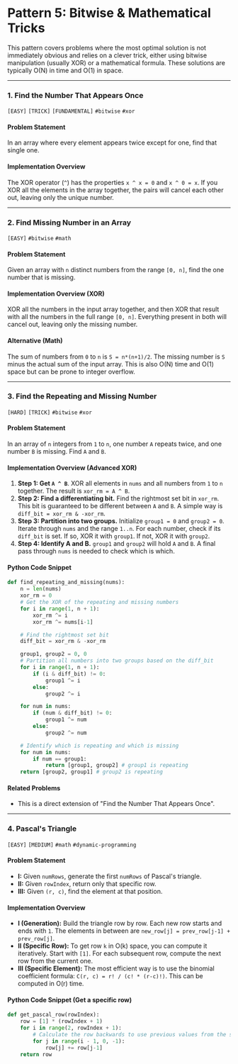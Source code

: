 # Pattern 5: Bitwise & Mathematical Tricks

This pattern covers problems where the most optimal solution is not immediately obvious and relies on a clever trick, either using bitwise manipulation (usually XOR) or a mathematical formula. These solutions are typically O(N) in time and O(1) in space.

---

### 1. Find the Number That Appears Once
`[EASY]` `[TRICK]` `[FUNDAMENTAL]` `#bitwise` `#xor`

#### Problem Statement
In an array where every element appears twice except for one, find that single one.

#### Implementation Overview
The XOR operator (`^`) has the properties `x ^ x = 0` and `x ^ 0 = x`. If you XOR all the elements in the array together, the pairs will cancel each other out, leaving only the unique number.

---

### 2. Find Missing Number in an Array
`[EASY]` `#bitwise` `#math`

#### Problem Statement
Given an array with `n` distinct numbers from the range `[0, n]`, find the one number that is missing.

#### Implementation Overview (XOR)
XOR all the numbers in the input array together, and then XOR that result with all the numbers in the full range `[0, n]`. Everything present in both will cancel out, leaving only the missing number.

#### Alternative (Math)
The sum of numbers from `0` to `n` is `S = n*(n+1)/2`. The missing number is `S` minus the actual sum of the input array. This is also O(N) time and O(1) space but can be prone to integer overflow.

---

### 3. Find the Repeating and Missing Number
`[HARD]` `[TRICK]` `#bitwise` `#xor`

#### Problem Statement
In an array of `n` integers from `1` to `n`, one number `A` repeats twice, and one number `B` is missing. Find `A` and `B`.

#### Implementation Overview (Advanced XOR)
1.  **Step 1: Get `A ^ B`**. XOR all elements in `nums` and all numbers from `1` to `n` together. The result is `xor_rm = A ^ B`.
2.  **Step 2: Find a differentiating bit.** Find the rightmost set bit in `xor_rm`. This bit is guaranteed to be different between `A` and `B`. A simple way is `diff_bit = xor_rm & -xor_rm`.
3.  **Step 3: Partition into two groups.** Initialize `group1 = 0` and `group2 = 0`. Iterate through `nums` and the range `1..n`. For each number, check if its `diff_bit` is set. If so, XOR it with `group1`. If not, XOR it with `group2`.
4.  **Step 4: Identify A and B.** `group1` and `group2` will hold `A` and `B`. A final pass through `nums` is needed to check which is which.

#### Python Code Snippet
```python
def find_repeating_and_missing(nums):
    n = len(nums)
    xor_rm = 0
    # Get the XOR of the repeating and missing numbers
    for i in range(1, n + 1):
        xor_rm ^= i
        xor_rm ^= nums[i-1]

    # Find the rightmost set bit
    diff_bit = xor_rm & -xor_rm

    group1, group2 = 0, 0
    # Partition all numbers into two groups based on the diff_bit
    for i in range(1, n + 1):
        if (i & diff_bit) != 0:
            group1 ^= i
        else:
            group2 ^= i

    for num in nums:
        if (num & diff_bit) != 0:
            group1 ^= num
        else:
            group2 ^= num

    # Identify which is repeating and which is missing
    for num in nums:
        if num == group1:
            return [group1, group2] # group1 is repeating
    return [group2, group1] # group2 is repeating
```
#### Related Problems
- This is a direct extension of "Find the Number That Appears Once".

---

### 4. Pascal's Triangle
`[EASY]` `[MEDIUM]` `#math` `#dynamic-programming`

#### Problem Statement
- **I:** Given `numRows`, generate the first `numRows` of Pascal's triangle.
- **II:** Given `rowIndex`, return only that specific row.
- **III:** Given `(r, c)`, find the element at that position.

#### Implementation Overview
- **I (Generation):** Build the triangle row by row. Each new row starts and ends with `1`. The elements in between are `new_row[j] = prev_row[j-1] + prev_row[j]`.
- **II (Specific Row):** To get row `k` in O(k) space, you can compute it iteratively. Start with `[1]`. For each subsequent row, compute the next row from the current one.
- **III (Specific Element):** The most efficient way is to use the binomial coefficient formula: `C(r, c) = r! / (c! * (r-c)!)`. This can be computed in O(r) time.

#### Python Code Snippet (Get a specific row)
```python
def get_pascal_row(rowIndex):
    row = [1] * (rowIndex + 1)
    for i in range(2, rowIndex + 1):
        # Calculate the row backwards to use previous values from the same list
        for j in range(i - 1, 0, -1):
            row[j] += row[j-1]
    return row
```
